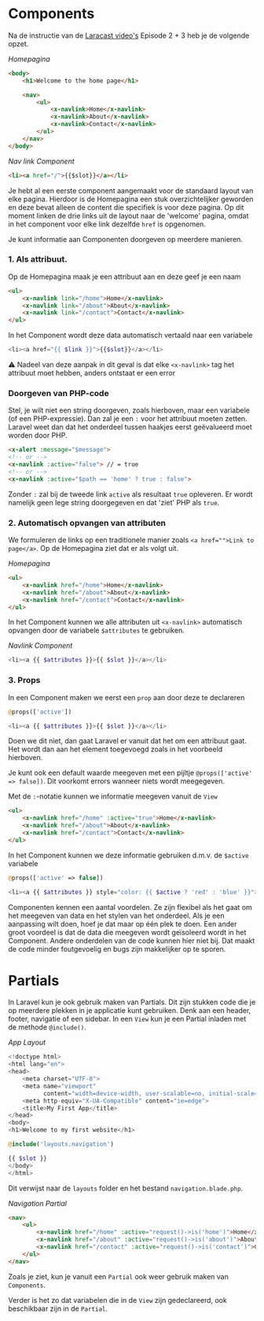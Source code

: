 # Components

Na de instructie van de [Laracast video's](https://laracasts.com/series/30-days-to-learn-laravel-11/) 
Episode 2 + 3 heb je de volgende opzet. 

_Homepagina_
```html
<body>
    <h1>Welcome to the home page</h1>

    <nav>
        <ul>
            <x-navlink>Home</x-navlink>
            <x-navlink>About</x-navlink>
            <x-navlink>Contact</x-navlink>
        </ul>
    </nav>
</body>
```

_Nav link Component_
```html
<li><a href="/">{{$slot}}</a></li>
```

Je hebt al een eerste component aangemaakt voor de standaard layout van elke pagina. Hierdoor
is de Homepagina een stuk overzichtelijker geworden en deze bevat alleen de content die 
specifiek is voor deze pagina.
Op dit moment linken de drie links uit de layout naar de 'welcome' pagina, omdat in het component voor elke
link dezelfde `href` is opgenomen. 

Je kunt informatie aan Componenten doorgeven op meerdere manieren. 

### 1. Als attribuut.

Op de Homepagina maak je een attribuut aan en deze geef je een naam
```html
<ul>
    <x-navlink link="/home">Home</x-navlink>
    <x-navlink link="/about">About</x-navlink>
    <x-navlink link="/contact">Contact</x-navlink>
</ul>
```

In het Component wordt deze data automatisch vertaald naar een variabele
```php
<li><a href="{{ $link }}">{{$slot}}</a></li>
```

⚠️ Nadeel van deze aanpak in dit geval is dat elke `<x-navlink>` tag het attribuut moet hebben, anders ontstaat 
er een error

### Doorgeven van PHP-code
Stel, je wilt niet een string doorgeven, zoals hierboven, maar een variabele (of een PHP-expressie). Dan zal je 
een `:` voor het attribuut moeten zetten. Laravel weet dan dat het onderdeel tussen haakjes eerst geëvalueerd
moet worden door PHP. 
```html
<x-alert :message="$message">
<!-- or -->
<x-navlink :active="false"> // = true
<!-- or -->
<x-navlink :active="$path == 'home' ? true : false"> 
```

Zonder `:` zal bij de tweede link `active` als resultaat `true` opleveren. Er wordt namelijk geen lege string doorgegeven
en dat 'ziet' PHP als `true`.


### 2. Automatisch opvangen van attributen

We formuleren de links op een traditionele manier zoals `<a href="">Link to page</a>`. Op de 
Homepagina ziet dat er als volgt uit.

_Homepagina_
```html
<ul>
    <x-navlink href="/home">Home</x-navlink>
    <x-navlink href="/about">About</x-navlink>
    <x-navlink href="/contact">Contact</x-navlink>
</ul>
```

In het Component kunnen we alle attributen uit `<x-navlink>` automatisch opvangen door de variabele
`$attributes` te gebruiken.

_Navlink Component_
```php
<li><a {{ $attributes }}>{{ $slot }}</a></li>
```

### 3. Props

In een Component maken we eerst een `prop` aan door deze te declareren
```php
@props(['active'])

<li><a {{ $attributes }}>{{ $slot }}</a></li>
```
Doen we dit niet, dan gaat Laravel er vanuit dat het om een attribuut gaat. Het wordt dan aan het element
toegevoegd zoals in het voorbeeld hierboven. 

Je kunt ook een default waarde meegeven met een pijltje `@props(['active' => false])`. Dit voorkomt errors wanneer 
niets wordt meegegeven. 

Met de `:`-notatie kunnen we informatie meegeven vanuit de `View`
```html
<ul>
    <x-navlink href="/home" :active="true">Home</x-navlink>
    <x-navlink href="/about">About</x-navlink>
    <x-navlink href="/contact">Contact</x-navlink>
</ul>
```

In het Component kunnen we deze informatie gebruiken d.m.v. de `$active` variabele
```php
@props(['active' => false])

<li><a {{ $attributes }} style="color: {{ $active ? 'red' : 'blue' }}">{{ $slot }}</a></li>
```

Componenten kennen een aantal voordelen. Ze zijn flexibel als het gaat om het meegeven van data en het stylen van 
het onderdeel. Als je een aanpassing wilt doen, hoef je dat maar op één plek te doen. Een ander groot voordeel is 
dat de data die meegeven wordt geïsoleerd wordt in het Component. Andere onderdelen van de code kunnen hier niet 
bij. Dat maakt de code minder foutgevoelig en bugs zijn makkelijker op te sporen. 

# Partials

In Laravel kun je ook gebruik maken van Partials. Dit zijn stukken code die je op meerdere plekken in je
applicatie kunt gebruiken. Denk aan een header, footer, navigatie of een sidebar.
In een `View` kun je een Partial inladen met de methode `@include()`.

_App Layout_
```php
<!doctype html>
<html lang="en">
<head>
    <meta charset="UTF-8">
    <meta name="viewport"
          content="width=device-width, user-scalable=no, initial-scale=1.0, maximum-scale=1.0, minimum-scale=1.0">
    <meta http-equiv="X-UA-Compatible" content="ie=edge">
    <title>My First App</title>
</head>
<body>
<h1>Welcome to my first website</h1>

@include('layouts.navigation')

{{ $slot }}
</body>
</html>
```

Dit verwijst naar de `layouts` folder en het bestand `navigation.blade.php`.

_Navigation Partial_
```html
<nav>
    <ul>
        <x-navlink href="/home" :active="request()->is('home')">Home</x-navlink>
        <x-navlink href="/about" :active="request()->is('about')">About</x-navlink>
        <x-navlink href="/contact" :active="request()->is('contact')">Contact</x-navlink>
    </ul>
</nav>
```

Zoals je ziet, kun je vanuit een `Partial` ook weer gebruik maken van `Components`.

Verder is het zo dat variabelen die in de `View` zijn gedeclareerd, ook beschikbaar zijn in de `Partial`.